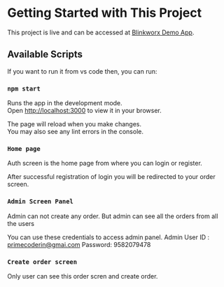 # Getting Started with This Project

This project is live and can be accessed at [Blinkworx Demo App](https://blinkworx.netlify.app/Account/Auth).

## Available Scripts

If you want to run it from vs code then, you can run:

### `npm start`

Runs the app in the development mode.\
Open [http://localhost:3000](http://localhost:3000) to view it in your browser.

The page will reload when you make changes.\
You may also see any lint errors in the console.

### `Home page `

Auth screen is the home page from where you can login or register. 

After successful registration of login you will be redirected to your order screen.

### `Admin Screen Panel`

Admin can not create any order. But admin can see all the orders from all the users

You can use these credentials to access admin panel.
Admin User ID : primecoderin@gmai.com
Password: 9582079478



### `Create order screen`

Only user can see this order scren and create order. 




